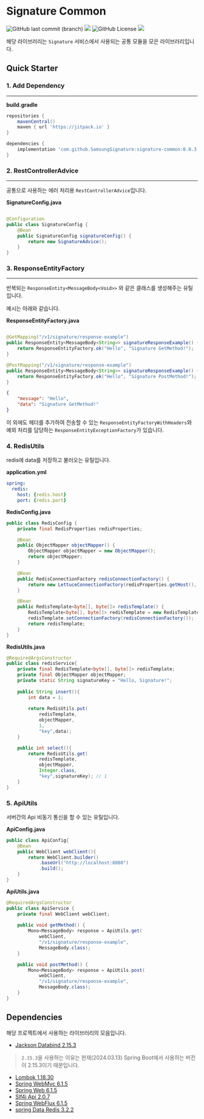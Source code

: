 # Signature Common

![GitHub last commit (branch)](https://img.shields.io/github/last-commit/SamsungSignature/signature-common/main)
![](https://github.com/SamsungSignature/signature-common/actions/workflows/signature-common.yml/badge.svg)
![GitHub License](https://img.shields.io/badge/license-MIT-blue)
[![](https://jitpack.io/v/SamsungSignature/signature-common.svg)](https://jitpack.io/#SamsungSignature/signature-common)

해당 라이브러리는 `Signature` 서비스에서 사용되는 공통 모듈을 모은 라이브러리입니다.

## Quick Starter

### 1. Add Dependency

---

**build.gradle**

```groovy
repositories {
    mavenCentral()
    maven { url 'https://jitpack.io' }
}

dependencies {
    implementation 'com.github.SamsungSignature:signature-common:0.0.3'
}
```

### 2. RestControllerAdvice

---

공통으로 사용하는 에러 처리용 `RestControllerAdvice`입니다.

**SignatureConfig.java**

```java

@Configuration
public class SignatureConfig {
    @Bean
    public SignatureConfig signatureConfig() {
        return new SignatureAdvice();
    }
}
```

### 3. ResponseEntityFactory

---

반복되는 `ResponseEntity<MessageBody<Void>>` 와 같은 클래스를 생성해주는 유틸입니다.

예시는 아래와 같습니다.

**ResponseEntityFactory.java**

```java

@GetMapping("/v1/signature/response-example")
public ResponseEntity<MessageBody<String>> signatureResponseExample() {
    return ResponseEntityFactory.ok("Hello", "Signature GetMethod!");
}

@PostMapping("/v1/signature/response-example")
public ResponseEntity<MessageBody<String>> signatureResponseExample() {
	return ResponseEntityFactory.ok("Hello", "Signature PostMethod!");
}
```

```json
{
	"message": "Hello",
	"data": "Signature GetMethod!"
}
```

이 외에도 헤더를 추가하여 전송할 수 있는 `ResponseEntityFactoryWithHeaders`와 예외 처리를 담당하는 `ResponseEntityExceptionFactory`가 있습니다.

### 4. RedisUtils

redis에 data를 저장하고 불러오는 유틸입니다.

**application.yml**
```yaml
spring:
  redis:
    host: {redis.host}
    port: {redis.port}

```
**RedisConfig.java**
```java
public class RedisConfig {
	private final RedisProperties redisProperties;

	@Bean
	public ObjectMapper objectMapper() {
		ObjectMapper objectMapper = new ObjectMapper();
		return objectMapper;
	}

	@Bean
	public RedisConnectionFactory redisConnectionFactory() {
		return new LettuceConnectionFactory(redisProperties.getHost(), redisProperties.getPort());
	}

	@Bean
	public RedisTemplate<byte[], byte[]> redisTemplate() {
		RedisTemplate<byte[], byte[]> redisTemplate = new RedisTemplate<>();
		redisTemplate.setConnectionFactory(redisConnectionFactory());
		return redisTemplate;
	}
}
```

**RedisUtils.java**
```java
@RequiredArgsConstructor
public class redisService{
	private final RedisTemplate<byte[], byte[]> redisTemplate;
	private final ObjectMapper objectMapper;
	private static String signatureKey = "Hello, Signature!";
	
	public String insert(){
		int data = 1;
		
		return RedisUtils.put(
			redisTemplate,
            objectMapper,
			1,
            "key",data);
    }

	public int select(){
		return RedisUtils.get(
			redisTemplate,
			objectMapper,
			Integer.class,
			"key",signatureKey); // 1
	}
}
```

### 5. ApiUtils

서버간의 Api 비동기 통신을 할 수 있는 유틸입니다.

**ApiConfig.java**
```java
public class ApiConfig{
	@Bean
	public WebClient webClient(){
		return WebClient.builder()
            .baseUrl("http://localhost:8080")
            .build();
	}
}
```

**ApiUtils.java**

```java
@RequiredArgsConstructor
public class ApiService {
    private final WebClient webClient;
	
	public void getMethod() {
		Mono<MessageBody> response = ApiUtils.get(
			webClient,
			"/v1/signature/response-example",
			MessageBody.class);
	}

	public void postMethod() {
		Mono<MessageBody> response = ApiUtils.post(
			webClient,
			"/v1/signature/response-example",
			MessageBody.class);
	}
}
```

## Dependencies

해당 프로젝트에서 사용하는 라이브러리의 모음입니다.

- [Jackson Databind 2.15.3](https://mvnrepository.com/artifact/com.fasterxml.jackson.core/jackson-databind/2.15.3)

> `2.15.3`을 사용하는 이유는 현재(2024.03.13) Spring Boot에서 사용하는 버전이 2.15.3이기 때문입니다.

- [Lombok 1.18.30](https://mvnrepository.com/artifact/org.projectlombok/lombok/1.18.30)
- [Spring WebMvc 6.1.5](https://mvnrepository.com/artifact/org.springframework/spring-webmvc/6.1.5)
- [Spring Web 6.1.5](https://mvnrepository.com/artifact/org.springframework/spring-web/6.1.5)
- [Slf4j Api 2.0.7](https://mvnrepository.com/artifact/org.slf4j/slf4j-api/2.0.7)
- [Spring WebFlux 6.1.5](https://mvnrepository.com/artifact/org.springframework/spring-webflux/6.1.5)
- [spring Data Redis 3.2.2](https://mvnrepository.com/artifact/org.springframework.data/spring-data-redis/3.2.2)
